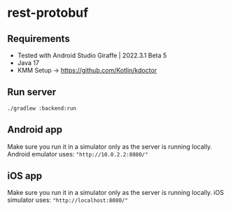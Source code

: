 # rest-protobuf

## Requirements 
- Tested with Android Studio Giraffe | 2022.3.1 Beta 5
- Java 17
- KMM Setup -> https://github.com/Kotlin/kdoctor

## Run server

```./gradlew :backend:run```

## Android app

Make sure you run it in a simulator only as the server is running locally.
Android emulator uses: `"http://10.0.2.2:8080/"`

## iOS app 

Make sure you run it in a simulator only as the server is running locally.
iOS simulator uses: `"http://localhost:8080/"`
